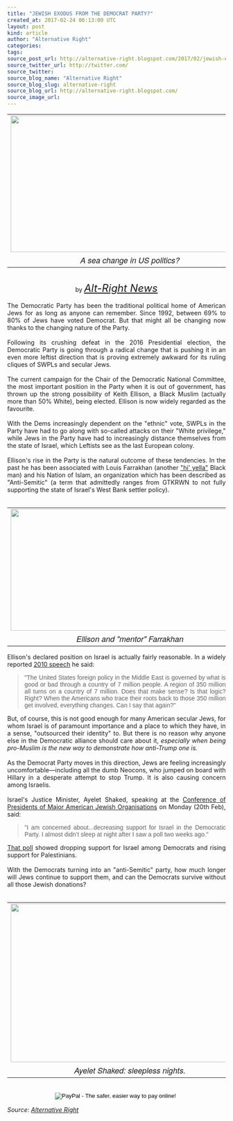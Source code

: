 ```yaml
---
title: "JEWISH EXODUS FROM THE DEMOCRAT PARTY?"
created_at: 2017-02-24 06:13:00 UTC
layout: post
kind: article
author: "Alternative Right"
categories: 
tags: 
source_post_url: http://alternative-right.blogspot.com/2017/02/jewish-exodus-from-democrat-party.html
source_twitter_url: http://twitter.com/
source_twitter: 
source_blog_name: "Alternative Right"
source_blog_slug: alternative-right
source_blog_url: http://alternative-right.blogspot.com/
source_image_url: 
---
```

<div style="text-align: justify;"><table align="center" cellpadding="0" cellspacing="0" class="tr-caption-container" style="margin-left: auto; margin-right: auto; text-align: center;"><tbody><tr><td style="text-align: center;"><a href="https://1.bp.blogspot.com/-kaUR_rcAeQ4/WK_IvM99eEI/AAAAAAAAVtw/7_tpYW5BPCUEkG-qpNBAsQBpt8p27_bMACEw/s1600/MosesTrump.jpg" imageanchor="1" style="margin-left: auto; margin-right: auto;"><img border="0" height="315" src="https://1.bp.blogspot.com/-kaUR_rcAeQ4/WK_IvM99eEI/AAAAAAAAVtw/7_tpYW5BPCUEkG-qpNBAsQBpt8p27_bMACEw/s400/MosesTrump.jpg" width="550" /></a></td></tr><tr><td class="tr-caption" style="text-align: center;"><span style="font-family: &quot;helvetica neue&quot; , &quot;arial&quot; , &quot;helvetica&quot; , sans-serif; font-size: large;"><i>A sea change in US politics?</i></span></td></tr></tbody></table><div style="text-align: center;"><br /></div><div style="text-align: center;">by <i><span style="font-size: x-large;"><a href="http://alt-right-news.blogspot.com/" target="_blank">Alt-Right News</a></span></i></div><br />The Democratic Party has been the traditional political home of American Jews for as long as anyone can remember. Since 1992, between 69% to 80% of Jews have voted Democrat. But that might all be changing now thanks to the changing nature of the Party. <br /><br />Following its crushing defeat in the 2016 Presidential election, the Democratic Party is going through a radical change that is pushing it in an even more leftist direction that is proving extremely awkward for its ruling cliques of SWPLs and secular Jews. <br /><br /><a name='more'></a>The current campaign for the Chair of the Democratic National Committee, the most important position in the Party when it is out of government, has thrown up the strong possibility of Keith Ellison, a Black Muslim (actually more than 50% White), being elected. Ellison is now widely regarded as the favourite.<br /><br />With the Dems increasingly dependent on the "ethnic" vote, SWPLs in the Party have had to go along with so-called attacks on their "White privilege," while Jews in the Party have had to increasingly distance themselves from the state of Israel, which Leftists see as the last European colony.<br /><br />Ellison's rise in the Party is the natural outcome of these tendencies. In the past he has been associated with Louis Farrakhan (another <a href="http://www.urbandictionary.com/define.php?term=High%20Yella%20(High%20Yellow)" target="_blank">"hi' yella"</a> Black man) and his Nation of Islam, an organization which has been described as "Anti-Semitic" (a term that admittedly ranges from GTKRWN to not fully supporting the state of Israel's West Bank settler policy).<br /><br /><table align="center" cellpadding="0" cellspacing="0" class="tr-caption-container" style="margin-left: auto; margin-right: auto; text-align: center;"><tbody><tr><td style="text-align: center;"><a href="https://4.bp.blogspot.com/-n8E4Qk3f1VI/WK_MFKQ5TKI/AAAAAAAAVt8/mvPHn232Q0YqY0EvsNlWoBsKUec0RUUXwCLcB/s1600/ellison-farrakhan-600-x-309.jpg" imageanchor="1" style="margin-left: auto; margin-right: auto;"><img border="0" height="281" src="https://4.bp.blogspot.com/-n8E4Qk3f1VI/WK_MFKQ5TKI/AAAAAAAAVt8/mvPHn232Q0YqY0EvsNlWoBsKUec0RUUXwCLcB/s400/ellison-farrakhan-600-x-309.jpg" width="550" /></a></td></tr><tr><td class="tr-caption" style="text-align: center;"><span style="font-family: &quot;helvetica neue&quot; , &quot;arial&quot; , &quot;helvetica&quot; , sans-serif; font-size: large;"><i>Ellison and "mentor" Farrakhan</i></span></td></tr></tbody></table>Ellison's declared position on Israel is actually fairly reasonable. In a widely reported <a href="http://www.tabletmag.com/scroll/218884/keith-ellison-allegedly-said-u-s-foreign-policy-is-governed-by-israel" target="_blank">2010 speech</a> he said:<br /><blockquote class="tr_bq"><span style="font-family: &quot;verdana&quot; , sans-serif;">"The United States foreign policy in the Middle East is governed by what is good or bad through a country of 7 million people. A region of 350 million all turns on a country of 7 million. Does that make sense? Is that logic? Right? When the Americans who trace their roots back to those 350 million get involved, everything changes. Can I say that again?"</span></blockquote>But, of course, this is not good enough for many American secular Jews, for whom Israel is of paramount importance and a place to which they have, in a sense, "outsourced their identity" to. But there is no reason why anyone else in the Democratic alliance should care about it, <i>especially when being pro-Muslim is the new way to demonstrate how anti-Trump one is.</i><br /><br />As the Democrat Party moves in this direction, Jews are feeling increasingly uncomfortable—including all the dumb Neocons, who jumped on board with Hillary in a desperate attempt to stop Trump. It is also causing concern among Israelis.<br /><br />Israel's Justice Minister, Ayelet Shaked, speaking at the <a href="https://www.middleeastmonitor.com/20170220-minister-i-am-concerned-about-decreasing-us-support-for-israel/#.WKsXQst0cf9.facebook" target="_blank">Conference of Presidents of Major American Jewish Organisations</a> on Monday (20th Feb), said:<br /><blockquote class="tr_bq"><span style="font-family: &quot;verdana&quot; , sans-serif;">"I am concerned about...decreasing support for Israel in the Democratic Party. I almost didn’t sleep at night after I saw a poll two weeks ago."</span></blockquote><a href="https://www.washingtonpost.com/news/the-fix/wp/2017/01/12/democrats-are-suddenly-very-worried-about-russia-and-view-palestinians-on-par-with-israel/?utm_term=.dfaf9331c24c" target="_blank">That poll</a> showed dropping support for Israel among Democrats and rising support for Palestinians.<br /><br />With the Democrats turning into an "anti-Semitic" party, how much longer will Jews continue to support them, and can the Democrats survive without all those Jewish donations?<br /><br /><table align="center" cellpadding="0" cellspacing="0" class="tr-caption-container" style="margin-left: auto; margin-right: auto; text-align: center;"><tbody><tr><td style="text-align: center;"><a href="https://1.bp.blogspot.com/-01FORKQQExA/WK_MN0nVeII/AAAAAAAAVuA/cqkiRY1OzMYuRItRUWNCczdiM0iFhFaTQCLcB/s1600/ayelet-shaked-2.jpg" imageanchor="1" style="margin-left: auto; margin-right: auto;"><img border="0" height="366" src="https://1.bp.blogspot.com/-01FORKQQExA/WK_MN0nVeII/AAAAAAAAVuA/cqkiRY1OzMYuRItRUWNCczdiM0iFhFaTQCLcB/s400/ayelet-shaked-2.jpg" width="550" /></a></td></tr><tr><td class="tr-caption" style="text-align: center;"><span style="font-family: &quot;helvetica neue&quot; , &quot;arial&quot; , &quot;helvetica&quot; , sans-serif; font-size: large;"><i>Ayelet Shaked: sleepless nights.</i></span></td></tr></tbody></table><br /><form action="https://www.paypal.com/cgi-bin/webscr" method="post" style="text-align: justify;" target="_top"><div style="text-align: center;"><i><span style="font-family: inherit;"><span style="color: black; font-family: &quot;arial&quot; , &quot;helvetica&quot; , sans-serif; line-height: normal;"><span style="font-family: inherit;"><input alt="PayPal - The safer, easier way to pay online!" border="0" name="submit" src="https://www.paypalobjects.com/en_US/i/btn/btn_donateCC_LG.gif" type="image" />&nbsp;<img alt="" border="0" height="1" src="https://www.paypalobjects.com/en_US/i/scr/pixel.gif" width="1" /></span></span></span></i></div></form></div><img src="http://feeds.feedburner.com/~r/blogspot/SBfLZ/~4/QHXG3dvIO-w" height="1" width="1" alt=""/><div class="">
    <i>Source: <a href="http://alternative-right.blogspot.com/">Alternative Right</a></i>
</div>
